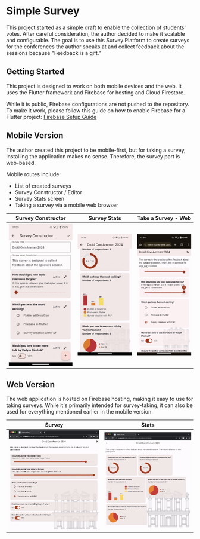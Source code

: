# Simple Survey

This project started as a simple draft to enable the collection of students' votes.
After careful consideration, the author decided to make it scalable and configurable.
The goal is to use this Survey Platform to create surveys for the conferences the author speaks at
and collect feedback about the sessions because "Feedback is a gift."

## Getting Started

This project is designed to work on both mobile devices and the web.
It uses the Flutter framework and Firebase for hosting and Cloud Firestore.

While it is public, Firebase configurations are not pushed to the repository.
To make it work, please follow this guide on how to enable Firebase for a Flutter project:
[Firebase Setup Guide](https://firebase.google.com/docs/flutter/setup?platform=android)

## Mobile Version

The author created this project to be mobile-first, but for taking a survey, installing the
application makes no sense.
Therefore, the survey part is web-based.

Mobile routes include:

- List of created surveys
- Survey Constructor / Editor
- Survey Stats screen
- Taking a survey via a mobile web browser

| Survey Constructor                        | Survey Stats                         | Take a Survey - Web                 |
|-------------------------------------------|--------------------------------------|-------------------------------------|
| ![Survey Constructor](www/pixel_edit.png) | ![Survey Stats](www/pixel_stats.png) | ![Take a Survey](www/pixel_web.png) |

## Web Version

The web application is hosted on Firebase hosting, making it easy to use for taking surveys.
While it's primarily intended for survey-taking, it can also be used for everything mentioned
earlier in the mobile version.

| Survey                            | Stats                           | 
|-----------------------------------|---------------------------------|
| ![Web Survey](www/web_survey.png) | ![Web Stats](www/web_stats.png) |




